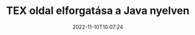 ---
############################# Static ############################
layout: "auto-gen-merger"
date: 2022-11-10T10:07:24
draft: false
otherformats: pdf xps epub

############################# Head ############################
head_title: "TEX oldal elforgatása Java-ban – Forgatás 90, 180, 270 szögben"
head_description: "Forgassa el egy TEX fájl adott vagy összes dokumentumoldalát 90, 180, 270 elforgatási szögben a dokumentumok egyesítése API segítségével."

############################# Header ############################
title: "TEX oldal elforgatása a Java nyelven"
description: "Forgassa el az TEX oldalt néhány soros Java kóddal."
bg_image: "https://cms.admin.containerize.com/templates/aspose/App_Themes/V3/images/bg/header1.png"
bg_overlay: false
button:
    enable: true
    icon: "fas fa-arrow-down"
    label: "Ingyenes próbaverzió letöltése"
    link: "https://downloads.groupdocs.com/merger/java"

############################# SubMenu ############################
submenu:
    enable: true

    left:
        img_alt: "GroupDocs.Merger for Java"
        image: "https://cms.admin.containerize.com/templates/groupdocs/images/product-logos/90x90-noborder/groupdocs-merger-java.png"
        product: "GroupDocs.Merger"
        platform: "Java"

    middle:
        button:

            # button loop
            - link: "https://apireference.groupdocs.com/merger/java"
              text: "API-referencia"

            # button loop
            - link: "https://github.com/groupdocs-merger"
              text: "Kódpéldák"

            # button loop
            - link: "https://products.groupdocs.app/merger/family"
              text: "Élő demók"

            # button loop
            - link: "https://purchase.groupdocs.com/pricing/merger/java"
              text: "Árazás"

    right:
        link_download: "https://downloads.groupdocs.com/merger"
        link_learn: "https://docs.groupdocs.com/merger/java"
        link_buy: "https://purchase.groupdocs.com"

############################# About ############################
about:
    enable: true
    title: "A GroupDocs.Merger for Java API-ról"
    content: |
        A [GroupDocs.Merger for Java](/hu/merger/java/) egyszerű megoldást kínál számos dokumentumformátum biztonságos egyesítésére és felosztására, beleértve a PDF, Microsoft Office (Word, Excel, PowerPoint) , OneNote), OpenDocument, HTML, képek és sok más a Java alkalmazásokon belül. A kód néhány sorának hozzáadásával számos dokumentumműveletet hajthat végre, például mozgathatja, eltávolíthatja, elforgathatja, cserélheti, kivonhatja vagy módosíthatja az oldalak tájolását a dokumentumokon belül. A dokumentumok egyesítési API támogatja a dokumentumoldalak előnézetének képként történő megtekintését is a dokumentum szerkezetének, formázásának és tartalmának elemzéséhez.
        
        A GroupDocs.Merger API megfelelő választás olyan vállalati megoldásokhoz, amelyekhez fájloldal-forgatási funkciókra van szükség. Ezek az API-k jól támogatottak minden nagyobb operációs rendszeren és platformon, beleértve a J2SE 7.0 (1.7), J2SE 8.0 (1.8), Java 10-t is.

############################# Steps ############################
steps:
    enable: true
    title_left: "Forgassa el az TEX fájloldalt a Java termékben"
    content_left: |
        A [GroupDocs.Merger for Java](/hu/merger/java/) megkönnyíti a Java fejlesztői számára, hogy egy TEX fájlban 90 fokon elforgathassanak bizonyos vagy az összes oldalt. , 180 vagy 270 elforgatási szög néhány egyszerű lépés végrehajtásával.
        
        * A **RotateOptions** inicializálása a kívánt elforgatási szöggel és oldalszámokkal.
        * Hozzon létre új példányt az **Merger**-ból, és adja meg a forrásdokumentum elérési útját konstruktor paraméterként.
        * Hívja a **rotatePages** parancsot, és adja át a **RotateOptions** objektumot.
        * Hívja a **save** parancsot, és adja meg a fájl elérési útját az eredményül kapott dokumentum mentéséhez.

    title_right: "rendszerkövetelmények"
    content_right: |
        A GroupDocs.Merger for Java API-k minden nagyobb platformon és operációs rendszeren támogatottak. Mielőtt végrehajtaná az alábbi kódot, győződjön meg arról, hogy a következő előfeltételek telepítve vannak a rendszeren.

        * Operációs rendszerek: Microsoft Windows, Linux, MacOS
        * Fejlesztési környezetek: NetBeans, IntelliJ IDEA, Eclipse
        * Keretrendszerek: J2SE 7.0 (1.7), J2SE 8.0 (1.8), Java 10
        * Töltse le a(z) GroupDocs.Merger for Java legújabb verzióját innen: [Maven](https://repository.groupdocs.com/webapp/#/artifacts/browse/tree/General/repo/com/groupdocs/groupdocs-merger)
         
    code: |
     {{% merger/additional-styles %}}
     {{< merger/code-merger title="Hogyan forgathatunk el TEX fájloldalt a Java példakóddal">}}

        ```java    
        // Forgassa el az TEX fájloldalt a GroupDocs.Merger API segítségével
        // Inicializálja a RotateOptions osztályt az elforgatási szög és az elforgatandó oldalszámok megadásához
        RotateOptions rotateOptions = new RotateOptions(RotateMode.Rotate180, new int[] { 2, 3 });

        // Példányos egyesülés a bemeneti TEX dokumentummal
        Merger merger = new Merger("input.tex");

        // Hívja meg a rotatePages metódust, és adja át neki a RotateOptions objektumot
        merger.rotatePages(rotateOptions);
    
        // Hívja meg a mentési metódust, és adja meg a kívánt fájl elérési utat a kimeneti dokumentum mentéséhez
        merger.save("output.tex");
        ```
     {{< /merger/code-merger >}}

############################# Demos ############################
demos:
    enable: true
    title: "Élő bemutatók – Forgassa el az TEX fájloldalt online"
    content: |
       A [GroupDocs.Merger Live Demos](https://products.groupdocs.app/splitter/rotate-pages/tex) webhely meglátogatásával azonnal forgathat TEX fájloldalt.
       Az élő demónak a következő előnyei vannak.
        
############################# About Formats ############################
about_formats:
    enable: true

############################# More Formats ############################
more_formats:
    enable: true
    title: "Más dokumentumformátumok oldalainak elforgatása"
    content: |
        A Java dokumentálja az összevonási és felosztási API-t fájlformátumokhoz és képekhez. Forgasson el néhány népszerű fájlformátumot az alábbiak szerint.

############################# Back to top ###############################
back_to_top:
    enable: true
---